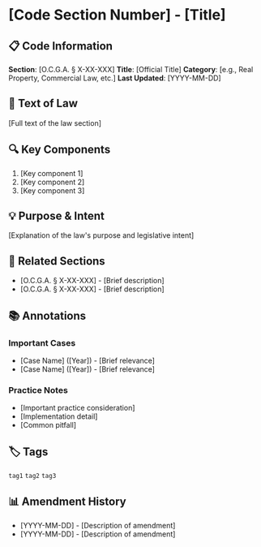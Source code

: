 # [Code Section Number] - [Title]

## 📋 Code Information
**Section**: [O.C.G.A. § X-XX-XXX]
**Title**: [Official Title]
**Category**: [e.g., Real Property, Commercial Law, etc.]
**Last Updated**: [YYYY-MM-DD]

## 📝 Text of Law
[Full text of the law section]

## 🔍 Key Components
1. [Key component 1]
2. [Key component 2]
3. [Key component 3]

## 💡 Purpose & Intent
[Explanation of the law's purpose and legislative intent]

## 🔗 Related Sections
- [O.C.G.A. § X-XX-XXX] - [Brief description]
- [O.C.G.A. § X-XX-XXX] - [Brief description]

## 📚 Annotations
### Important Cases
- [Case Name] ([Year]) - [Brief relevance]
- [Case Name] ([Year]) - [Brief relevance]

### Practice Notes
- [Important practice consideration]
- [Implementation detail]
- [Common pitfall]

## 🏷️ Tags
`tag1` `tag2` `tag3`

## 📊 Amendment History
- [YYYY-MM-DD] - [Description of amendment]
- [YYYY-MM-DD] - [Description of amendment]

